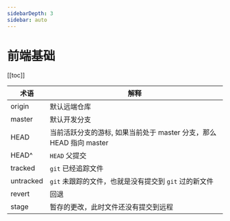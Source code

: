 ```yaml
---
sidebarDepth: 3
sidebar: auto
---
```


# 前端基础

[[toc]]

| 术语      | 解释                                                                |
| --------- | ------------------------------------------------------------------- |
| origin    | 默认远端仓库                                                        |
| master    | 默认开发分支                                                        |
| HEAD      | 当前活跃分支的游标, 如果当前处于 master 分支，那么 HEAD 指向 master |
| HEAD^     | `HEAD` 父提交                                                       |
| tracked   | `git` 已经追踪文件                                                  |
| untracked | `git` 未跟踪的文件，也就是没有提交到 `git` 过的新文件               |
| revert    | 回退                                                                |
| stage     | 暂存的更改，此时文件还没有提交到远程                                |